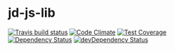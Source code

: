 # jd-js-lib



[![Travis build status](http://img.shields.io/travis/jung-digital/jd-js-lib.svg?style=flat)](https://travis-ci.org/jung-digital/jd-js-lib)
[![Code Climate](https://codeclimate.com/github/jung-digital/jd-js-lib/badges/gpa.svg)](https://codeclimate.com/github/jung-digital/jd-js-lib)
[![Test Coverage](https://codeclimate.com/github/jung-digital/jd-js-lib/badges/coverage.svg)](https://codeclimate.com/github/jung-digital/jd-js-lib)
[![Dependency Status](https://david-dm.org/jung-digital/jd-js-lib.svg)](https://david-dm.org/jung-digital/jd-js-lib)
[![devDependency Status](https://david-dm.org/jung-digital/jd-js-lib/dev-status.svg)](https://david-dm.org/jung-digital/jd-js-lib#info=devDependencies)